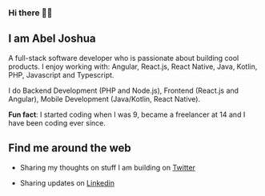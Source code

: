 ### Hi there 👋🏾

## I am Abel Joshua

A full-stack software developer who is passionate about building cool products. I enjoy working with: Angular, React.js, React Native, Java, Kotlin, PHP, Javascript and Typescript.

I do Backend Development (PHP and Node.js), Frontend (React.js and Angular), Mobile Development (Java/Kotlin, React Native).
<!--
I am proficient in the following programing languages: Javascript, Typescript, Java, PHP and Python.
-->

**Fun fact**: I started coding when I was 9, became a freelancer at 14 and I have been coding ever since.


## Find me around the web

* Sharing my thoughts on stuff I am building on [Twitter](https://twitter.com/iamabeljoshua)

* Sharing updates on [Linkedin](https://linkedin.com/in/iamabeljoshua)

<!--

## ⚡️ What I do:

* Senior Full-Stack Developer.

* Co-founder Clique.ng

* Open-source Developer

* Host of Python Book Club.

-->

<!--
**iamabeljoshua/iamabeljoshua** is a ✨ _special_ ✨ repository because its `README.md` (this file) appears on your GitHub profile.

Here are some ideas to get you started:

- 🔭 I’m currently working on ...
- 🌱 I’m currently learning ...
- 👯 I’m looking to collaborate on ...
-  ...
- ...
- 📫 How to reach me: ...
- 😄 Pronouns: ...
- ⚡ Fun fact: ...
-->
